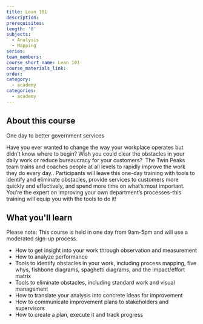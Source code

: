 ```yaml
---
title: Lean 101
description:
prerequisites:
length: '8'
subjects:
  - Analysis
  - Mapping
series:
team_members:
course_short_name: Lean 101
course_materials_link:
order:
category:
  - academy
categories:
  - academy
---
```



## About this course

One day to better government services

Have you ever wanted to change the way your workplace operates but didn’t know where to begin? Wish you could clear the obstacles in your daily work or reduce bureaucracy for your customers?  The Twin Peaks team trains and coaches people at all levels to rapidly improve the work they do every day.. Participants will leave this one-day training with tools to identify and eliminate obstacles, provide services to customers more quickly and effectively, and spend more time on what’s most important. You’re the expert on improving your own department’s processes–this training will equip you with the tools to do it!

## What you'll learn

Please note: This course is held in one day from 9am-5pm and will use a moderated sign-up process.

* How to get insight into your work through observation and measurement
* How to analyze performance
* Tools to identify obstacles in your work, including process mapping, five whys, fishbone diagrams, spaghetti diagrams, and the impact/effort matrix
* Tools to eliminate obstacles, including standard work and visual management
* How to translate your analysis into concrete ideas for improvement
* How to communicate improvement plans to stakeholders and supervisors
* How to create a plan, execute it and track progress